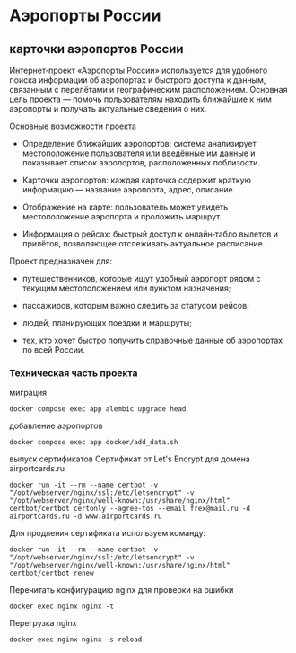 # Аэропорты России
## карточки аэропортов России

Интернет‑проект «Аэропорты России» используется для удобного поиска информации об аэропортах и быстрого доступа к данным, связанным с перелётами и географическим расположением. Основная цель проекта — помочь пользователям находить ближайшие к ним аэропорты и получать актуальные сведения о них.

Основные возможности проекта

- Определение ближайших аэропортов: система анализирует местоположение пользователя или введённые им данные и показывает список аэропортов, расположенных поблизости.

- Карточки аэропортов: каждая карточка содержит краткую информацию — название аэропорта, адрес, описание.

- Отображение на карте: пользователь может увидеть местоположение аэропорта и проложить маршрут.

- Информация о рейсах: быстрый доступ к онлайн‑табло вылетов и прилётов, позволяющее отслеживать актуальное расписание.

Проект предназначен для:

- путешественников, которые ищут удобный аэропорт рядом с текущим местоположением или пунктом назначения;

- пассажиров, которым важно следить за статусом рейсов;

- людей, планирующих поездки и маршруты;

- тех, кто хочет быстро получить справочные данные об аэропортах по всей России.

### Техническая часть проекта

миграция
```
docker compose exec app alembic upgrade head
```

добавление аэропортов
```
docker compose exec app docker/add_data.sh
```

выпуск сертификатов
Сертификат от Let's Encrypt для домена airportcards.ru
```
docker run -it --rm --name certbot -v "/opt/webserver/nginx/ssl:/etc/letsencrypt" -v "/opt/webserver/nginx/well-known:/usr/share/nginx/html" certbot/certbot certonly --agree-tos --email frex@mail.ru -d airportcards.ru -d www.airportcards.ru
```

Для продления сертификата используем команду:
```
docker run -it --rm --name certbot -v "/opt/webserver/nginx/ssl:/etc/letsencrypt" -v "/opt/webserver/nginx/well-known:/usr/share/nginx/html" certbot/certbot renew
```

Перечитать конфигурацию nginx для проверки на ошибки
```
docker exec nginx nginx -t
```

Перегрузка nginx
```
docker exec nginx nginx -s reload
```
